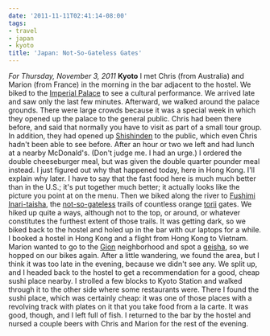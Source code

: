 ```yaml
---
date: '2011-11-11T02:41:14-08:00'
tags:
- travel
- japan
- kyoto
title: 'Japan: Not-So-Gateless Gates'
---
```


*For Thursday, November 3, 2011* **Kyoto** I met Chris (from Australia) and Marion (from France) in the morning in the bar adjacent to the hostel. We biked to the [Imperial Palace](http://www.google.com/search?client=safari&rls;=en&q;=kyoto+imperial+palace&oe;=UTF-8&um;=1&ie;=UTF-8&hl;=en&tbm;=isch&source;=og&sa;=N&tab;=wi&biw;=1366&bih;=690&sei;=nva8Tu7VO-2YiAevraGQBQ) to see a cultural performance. We arrived late and saw only the last few minutes. Afterward, we walked around the palace grounds. There were large crowds because it was a special week in which they opened up the palace to the general public. Chris had been there before, and said that normally you have to visit as part of a small tour group. In addition, they had opened up [Shishinden](http://www.google.com/search?client=safari&rls;=en&q;=Shishinden&oe;=UTF-8&um;=1&ie;=UTF-8&hl;=en&tbm;=isch&source;=og&sa;=N&tab;=wi&biw;=1366&bih;=690&sei;=LPe8Tp2IIuOsiAeOmJ34BA) to the public, which even Chris hadn't been able to see before. After an hour or two we left and had lunch at a nearby McDonald's. (Don't judge me. I had an urge.) I ordered the double cheeseburger meal, but was given the double quarter pounder meal instead. I just figured out why that happened today, here in Hong Kong. I'll explain why later. I have to say that the fast food here is much much better than in the U.S.; it's put together much better; it actually looks like the picture you point at on the menu. Then we biked along the river to [Fushimi Inari-taisha](http://www.google.com/search?hl=en&client;=safari&rls;=en&q;=fushimi+inari&gs;_sm=e&gs;_upl=5543l10002l0l11220l17l10l0l0l0l0l0l0ll0l0&bav;=on.2,or.r_gc.r_pw.,cf.osb&biw;=1366&bih;=690&um;=1&ie;=UTF-8&tbm;=isch&source;=og&sa;=N&tab;=wi), the [not-so-gateless](http://www.google.com/url?sa=t&rct;=j&q;=gateless%20gate&source;=web&cd;=3&ved;=0CC4QFjAC&url;=http%3A%2F%2Fen.wikipedia.org%2Fwiki%2FThe_Gateless_Gate&ei;=RPm8TqvxIPGUiAfcuuieBQ&usg;=AFQjCNF7paEhS-McR7I3vO6sc2w3QlHD-g&sig2;=J2Conh0abAZ4PVTor6Xcjg) trails of countless orange [torii](http://www.google.com/search?client=safari&rls;=en&q;=torii&oe;=UTF-8&um;=1&ie;=UTF-8&hl;=en&tbm;=isch&source;=og&sa;=N&tab;=wi&biw;=1366&bih;=690&sei;=dvm8TvTdBI6ciAe4_I2MBQ) gates. We hiked up quite a ways, although not to the top, or around, or whatever constitutes the furthest extent of those trails. It was getting dark, so we biked back to the hostel and holed up in the bar with our laptops for a while. I booked a hostel in Hong Kong and a flight from Hong Kong to Vietnam. Marion wanted to go to the [Gion](http://www.google.com/search?client=safari&rls;=en&q;=gion&oe;=UTF-8&um;=1&ie;=UTF-8&hl;=en&tbm;=isch&source;=og&sa;=N&tab;=wi&biw;=1366&bih;=690&sei;=UPq8TtKlI-mfiAeY3sjzBA) neighborhood and spot a [geisha](http://www.google.com/search?client=safari&rls;=en&q;=geisha&oe;=UTF-8&um;=1&ie;=UTF-8&hl;=en&tbm;=isch&source;=og&sa;=N&tab;=wi&biw;=1366&bih;=690&sei;=gPq8TtaiOa2aiQf2y-GBBQ), so we hopped on our bikes again. After a little wandering, we found the area, but I think it was too late in the evening, because we didn't see any. We split up, and I headed back to the hostel to get a recommendation for a good, cheap sushi place nearby. I strolled a few blocks to Kyoto Station and walked through it to the other side where some restaurants were. There I found the sushi place, which was certainly cheap: it was one of those places with a revolving track with plates on it that you take food from a la carte. It was good, though, and I left full of fish. I returned to the bar by the hostel and nursed a couple beers with Chris and Marion for the rest of the evening.
